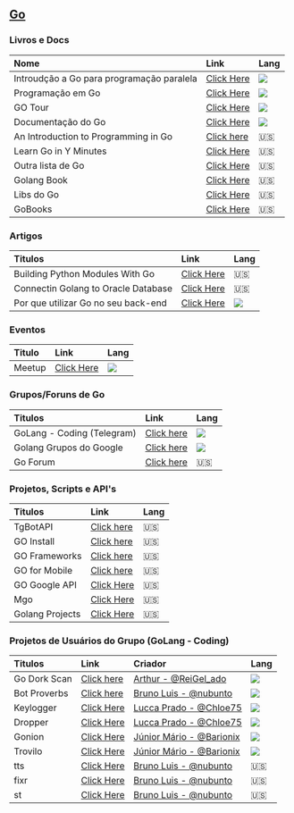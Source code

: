 ## [Go](http://www.golangbr.org/)
### Livros e Docs

Nome | Link | Lang
:-- | :-- | :--
Introudção a Go para programação paralela| [Click Here](http://alemedeiros.sdf.org/files/go-intro/presentation.pdf) | ![][brazilian]
Programação em Go | [Click Here](https://drive.google.com/file/d/0B3PFLMbxA0fnX0JCQzdEdmw4U0k/view) | ![][brazilian]
GO Tour | [Click Here](https://go-tour-br.appspot.com/welcome/1) | ![][brazilian]
Documentação do Go | [Click Here](http://www.golangbr.org/doc/) | ![][brazilian]
An Introduction to Programming in Go | [Click here](https://www.golang-book.com/books/intro/) | :us:
Learn Go in Y Minutes | [Click Here](https://learnxinyminutes.com/docs/go) | :us:
Outra lista de Go | [Click Here](https://github.com/golang/go/wiki/Learn) | :us:
Golang Book | [Click Here](https://play.google.com/store/apps/details?id=com.timger.golangbook) | :us:
Libs do Go | [Click Here](https://golanglibs.com/) | :us:
GoBooks | [Click Here](https://github.com/dariubs/GoBooks) | :us:
   
### Artigos
Titulos | Link | Lang
:-- | :-- | :--
Building Python Modules With Go | [Click Here](https://blog.filippo.io/building-python-modules-with-go-1-5/) | :us:
Connectin Golang to Oracle Database | [Click Here](https://andrey.nering.com.br/2016/connecting-golang-to-oracle-database/) | :us:
Por que utilizar Go no seu back-end | [Click Here](http://tableless.com.br/por-que-utilizar-gogolang-no-seu-backend/) | ![][brazilian] 

### Eventos
Titulo | Link | Lang
:-- | :-- | :--
Meetup | [Click Here](http://www.meetup.com/pt-BR/golangbr/) | ![][brazilian]

   
### Grupos/Foruns de Go
Titulos| Link | Lang
:-- | :-- | :--
GoLang - Coding (Telegram) | [Click here](http://telegram.me/GoLangCoding) |![][brazilian] 
Golang Grupos do Google | [Click here](https://groups.google.com/forum/#!forum/golang-brasil) |![][brazilian] 
Go Forum | [Click here](https://forum.golangbridge.org/) |:us:
   
### Projetos, Scripts e API's
Titulos| Link | Lang
:-- | :-- | :--
TgBotAPI | [Click here](https://godoc.org/github.com/go-telegram-bot-api/telegram-bot-api) | :us:
GO Install | [Click here](https://github.com/canha/golang-tools-install-script/blob/master/goinstall.sh) | :us:
GO Frameworks | [Click here](https://github.com/avelino/awesome-go/blob/master/README.md) | :us:
GO for Mobile | [Click here](https://godoc.org/golang.org/x/mobile/app) | :us:
GO Google API | [Click Here](https://github.com/google/google-api-go-client/tree/master/examples) | :us:
Mgo | [Click Here](http://labix.org/mgo) | :us:
Golang Projects | [Click Here](http://www.golangprojects.com) | :us:
   
### Projetos de Usuários do Grupo (GoLang - Coding)
Titulos| Link | Criador| Lang
:-- | :-- | :-- | :--
Go Dork Scan | [Click here](https://github.com/ReiGelado/Go-Dork-Scan) |[Arthur - @ReiGel_ado](telegram.me/ReiGel_ado) |![][brazilian] 
Bot Proverbs | [Click here](http://github.com/nubunto/proverbs) | [Bruno Luis - @nubunto](telegram.me/nubunto) |![][brazilian]
Keylogger | [Click Here](https://github.com/LuccaPrado/keylogger) | [Lucca Prado - @Chloe75](telegram.me/Chloe75) | ![][brazilian]
Dropper | [Click Here](https://github.com/LuccaPrado/dropper) | [Lucca Prado - @Chloe75](telegram.me/Chloe75) | ![][brazilian]
Gonion | [Click Here](https://github.com/JuniorMario/Gonion) | [Júnior Mário - @Barionix](telegram.me/Barionix) | ![][brazilian]
Trovilo | [Click Here](https://github.com/JuniorMario/Trovilo) | [Júnior Mário - @Barionix](telegram.me/Barionix) | ![][brazilian]
tts | [Click Here](https://github.com/nubunto/tts) | [Bruno Luis - @nubunto](telegram.me/nubunto) | :us:
fixr | [Click Here](https://github.com/nubunto/fixr) | [Bruno Luis - @nubunto](telegram.me/nubunto) | :us:
st | [Click Here](https://github.com/nubunto/st) | [Bruno Luis - @nubunto](telegram.me/nubunto) | :us:

[brazilian]: http://findicons.com/files/icons/1015/world_cup_flags/16/brazil.png

